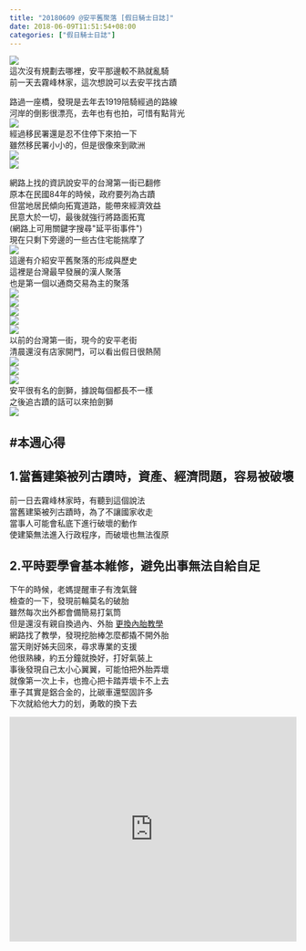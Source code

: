 ```yaml
---
title: "20180609 @安平舊聚落 [假日騎士日誌]"
date: 2018-06-09T11:51:54+08:00
categories: ["假日騎士日誌"]
---
```


<a href="https://www.strava.com/activities/1631073291" target="_blank"><img src="https://farm2.staticflickr.com/1721/42678342402_84faebb995.jpg"></a>  
這次沒有規劃去哪裡，安平那邊較不熟就亂騎  
前一天去霧峰林家，這次想說可以去安平找古蹟  
<!--more-->

路過一座橋，發現是去年去1919陪騎經過的路線  
河岸的倒影很漂亮，去年也有也拍，可惜有點背光  
![](https://farm2.staticflickr.com/1734/41827809765_288cc07d12.jpg)  
經過移民署還是忍不住停下來拍一下  
雖然移民署小小的，但是很像來到歐洲  
![](https://farm2.staticflickr.com/1738/42678342582_5bb5d68270.jpg)  
![](https://farm2.staticflickr.com/1730/40917055080_552a6b69e2.jpg)  
  
網路上找的資訊說安平的台灣第一街已翻修  
原本在民國84年的時候，政府要列為古蹟  
但當地居民傾向拓寬道路，能帶來經濟效益  
民意大於一切，最後就強行將路面拓寬  
(網路上可用關鍵字搜尋"延平街事件")  
現在只剩下旁邊的一些古住宅能揣摩了  
![](https://farm2.staticflickr.com/1748/27858560477_bcfaed099d.jpg)  
這邊有介紹安平舊聚落的形成與歷史  
這裡是台灣最早發展的漢人聚落  
也是第一個以通商交易為主的聚落  
![](https://farm2.staticflickr.com/1752/40917056110_1e835bb1d7.jpg)  
![](https://farm2.staticflickr.com/1732/40917056890_160e88cd8b.jpg)  
![](https://farm2.staticflickr.com/1744/42009614264_c7a20daf9b.jpg)  
![](https://farm2.staticflickr.com/1748/40917058260_dc3b0c2094.jpg)  
![](https://farm2.staticflickr.com/1740/42009614654_23d45c542c.jpg)  
以前的台灣第一街，現今的安平老街  
清晨還沒有店家開門，可以看出假日很熱鬧  
![](https://farm2.staticflickr.com/1726/40917050840_12d98793e2.jpg)  
![](https://farm2.staticflickr.com/1743/27858562707_8803e00dab.jpg)  
![](https://farm2.staticflickr.com/1742/40917060260_6b5286b863.jpg)  
安平很有名的劍獅，據說每個都長不一樣  
之後追古蹟的話可以來拍劍獅  
![](https://farm2.staticflickr.com/1725/27858564047_bb4be3b363.jpg)  
  
## #本週心得  
## 1.當舊建築被列古蹟時，資產、經濟問題，容易被破壞  
前一日去霧峰林家時，有聽到這個說法  
當舊建築被列古蹟時，為了不讓國家收走  
當事人可能會私底下進行破壞的動作  
使建築無法進入行政程序，而破壞也無法復原  
  
## 2.平時要學會基本維修，避免出事無法自給自足  
下午的時候，老媽提醒車子有洩氣聲  
檢查的一下，發現前輪莫名的破胎  
雖然每次出外都會備簡易打氣筒  
但是還沒有親自換過內、外胎
[更換內胎教學](https://www.youtube.com/watch?v=1r2O9wBGQ2Q)  
網路找了教學，發現挖胎棒怎麼都撬不開外胎  
當天剛好姊夫回來，尋求專業的支援  
他很熟練，約五分鐘就換好，打好氣裝上  
事後發現自己太小心翼翼，可能怕把外胎弄壞  
就像第一次上卡，也擔心把卡踏弄壞卡不上去  
車子其實是鋁合金的，比碳車還堅固許多  
下次就給他大力的划，勇敢的換下去  
  
<div class="embedly-responsive" style="position: relative;padding-bottom: 78.2227%;height: 0;overflow: hidden;"><iframe class="embedly-embed" frameborder="0" scrolling="no" allowfullscreen src="https://cdn.embedly.com/widgets/media.html?src=https://www.relive.cc/view/vrqoWWGxyKq/widget?r=embed-site&url=https://www.relive.cc/view/vrqoWWGxyKq?r=embed-site&image=https://www.relive.cc/view/vrqoWWGxyKq/png?x-ref=embed-site&key=f1631a41cb254ca5b035dc5747a5bd75&type=text/html&schema=relive" width="1024" height="801" style="position: absolute;top: 0;left: 0;width: 100%;height: 100%;"></iframe></div>